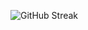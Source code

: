 ![GitHub Streak](http://github-readme-streak-stats.herokuapp.com?user=dnavamosler&theme=vue-dark&locale=es)
